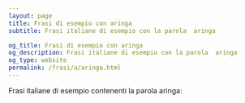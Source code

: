 ```yaml
---
layout: page
title: Frasi di esempio con aringa 
subtitle: Frasi italiane di esempio con la parola  aringa

og_title: Frasi di esempio con aringa 
og_description: Frasi italiane di esempio con la parola  aringa
og_type: website
permalink: /frasi/a/aringa.html
---
```


Frasi italiane di esempio contenenti la parola aringa:


